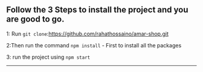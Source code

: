 ## Follow the 3 Steps to install the project and you are good to go. 

1: Run `git clone`:https://github.com/rahathossaino/amar-shop.git

2:Then run the command    `npm install`  - First to install all the packages
   
3: run the project using   `npm start`
   
   ------------ 
   














